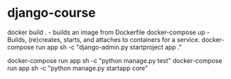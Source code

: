 # django-course
docker build . - builds an image from Dockerfile
docker-compose up - Builds, (re)creates, starts, and attaches to containers for a service.
docker-compose run app sh -c "django-admin.py startproject app ."

docker-compose run app sh -c "python manage.py test"
docker-compose run app sh -c "python manage.py startapp core"